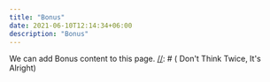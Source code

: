 ```yaml
---
title: "Bonus"
date: 2021-06-10T12:14:34+06:00
description: "Bonus"
---
```

We can add Bonus content to this page.
[//]: # ( Don't Think Twice, It's Alright)

[//]: # ( &#40;Sung during COVID quarantine&#41;)

[//]: # ({{< youtube -OLv7yXdCEA >}})






